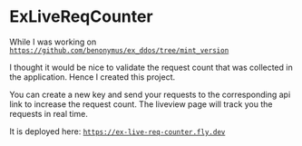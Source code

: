 # ExLiveReqCounter

While I was working on [`https://github.com/benonymus/ex_ddos/tree/mint_version`](https://github.com/benonymus/ex_ddos/tree/mint_version)

I thought it would be nice to validate the request count that was collected in the application.
Hence I created this project.

You can create a new key and send your requests to the corresponding api link to increase the request count. 
The liveview page will track you the requests in real time.

It is deployed here: [`https://ex-live-req-counter.fly.dev`]([https://github.com/benonymus/ex_ddos/tree/mint_version](https://ex-live-req-counter.fly.dev)https://ex-live-req-counter.fly.dev)

